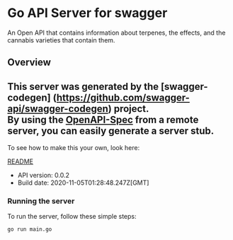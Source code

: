 # Go API Server for swagger

An Open API that contains information about terpenes, the effects, and the cannabis varieties that contain them.

## Overview
This server was generated by the [swagger-codegen]
(https://github.com/swagger-api/swagger-codegen) project.  
By using the [OpenAPI-Spec](https://github.com/OAI/OpenAPI-Specification) from a remote server, you can easily generate a server stub.  
-

To see how to make this your own, look here:

[README](https://github.com/swagger-api/swagger-codegen/blob/master/README.md)

- API version: 0.0.2
- Build date: 2020-11-05T01:28:48.247Z[GMT]


### Running the server
To run the server, follow these simple steps:

```
go run main.go
```

